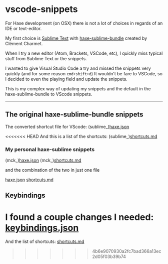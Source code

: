 # vscode-snippets

For Haxe development (on OSX) there is not a lot of choices in regards of an IDE or text-editor. 

My first choice is [Sublime Text](http://www.sublimetext.com/) with [haxe-sublime-bundle](https://github.com/clemos/haxe-sublime-bundle) created by Clément Charmet.

When I try a new editor (Atom, Brackets, VSCode, etc), I quickly miss typical stuff from Sublime Text or the snippets.

I wanted to give Visual Studio Code a try and missed the snippets very quickly (and for some reason `cmd+shift+d`)
It wouldn't be fare to VSCode, so I decided to even the playing field and update the snippets.

This is my complex way of updating my snippets and the default in the haxe-sublime-bundle to VScode snippets.

-----

## The original haxe-sublime-bundle snippets 

The converted shortcut file for VScode: (sublime_)[haxe.json](https://github.com/MatthijsKamstra/vscode-snippets/blob/master/bin/vscode/sublime_haxe.json)

<<<<<<< HEAD
And this is a list of the shortcuts: (sublime_)[shortcuts.md](https://github.com/MatthijsKamstra/vscode-snippets/blob/master/bin/vscode/sublime_shortcuts.md)

### My personal haxe-sublime snippets

(mck_)[haxe.json](https://github.com/MatthijsKamstra/vscode-snippets/blob/master/bin/vscode/mck_haxe.json) 
(mck_)[shortcuts.md](https://github.com/MatthijsKamstra/vscode-snippets/blob/master/bin/vscode/mck_shortcuts.md)

and the combination of the two in just one file

[haxe.json](https://github.com/MatthijsKamstra/vscode-snippets/blob/master/bin/vscode/haxe.json) 
[shortcuts.md](https://github.com/MatthijsKamstra/vscode-snippets/blob/master/bin/vscode/shortcuts.md)

## Keybindings

I found a couple changes I needed: [keybindings.json](https://github.com/MatthijsKamstra/vscode-snippets/keybindings.json)
=======
And the list of shortcuts: [shortcuts.md](https://github.com/MatthijsKamstra/vscode-snippets/blob/master/bin/vscode/haxe_shortcuts.md)
>>>>>>> 4b6e9070930a2fc7bad366a13ec2d05f03b39b74
